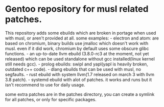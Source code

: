 # Gentoo repository for musl related patches.

This repository adds some ebuilds which are broken in portage when used with musl, or aren't provided at all.
some examples:
      - electron and atom: are based on chromium, binary builds use jmalloc which doesn't work with musl. even if it did work,
        chromium by default uses some obscure glibc functions.
      - an up-to-date llvm ebuild (3.8.0-rc3 at the moment, not yet released) which can be used standalone without gcc installed(linux kernel still needs gcc).
      - prolog ebuilds: swipl and yapl(yapl is heavily broken, outdated c++ code).
      - dlang ebuilds that can be used with musl, no segfaults.
      - rust ebuild with system llvm(1.7 released on march 3 with llvm 3.8 patch).
      - systemd ebuild with alot of patches. it works and runs but it isn't recommend to use for daily usage.
      
some extra patches are in the patches directory, you can create a symlink for all patches, or only for specific packages.
